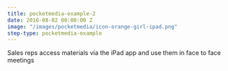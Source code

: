 ```yaml
---
title: pocketmedia-example-2
date: 2016-08-02 00:00:00 Z
image: "/images/pocketmedia/icon-orange-girl-ipad.png"
step-type: pocketmedia-example
---
```


Sales reps access materials via the iPad app and use them in face to face meetings
